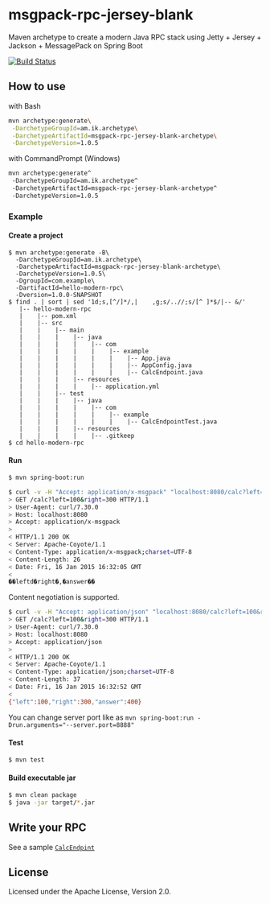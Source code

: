 # msgpack-rpc-jersey-blank

Maven archetype to create a modern Java RPC stack using Jetty + Jersey + Jackson + MessagePack on Spring Boot


[![Build Status](https://travis-ci.org/making/msgpack-rpc-jersey-blank.svg)](https://travis-ci.org/making/msgpack-rpc-jersey-blank)

## How to use

with Bash

``` bash
mvn archetype:generate\
 -DarchetypeGroupId=am.ik.archetype\
 -DarchetypeArtifactId=msgpack-rpc-jersey-blank-archetype\
 -DarchetypeVersion=1.0.5
```

with CommandPrompt (Windows)

``` bash
mvn archetype:generate^
 -DarchetypeGroupId=am.ik.archetype^
 -DarchetypeArtifactId=msgpack-rpc-jersey-blank-archetype^
 -DarchetypeVersion=1.0.5
```

### Example

#### Create a project

```
$ mvn archetype:generate -B\
  -DarchetypeGroupId=am.ik.archetype\
  -DarchetypeArtifactId=msgpack-rpc-jersey-blank-archetype\
  -DarchetypeVersion=1.0.5\
  -DgroupId=com.example\
  -DartifactId=hello-modern-rpc\
  -Dversion=1.0.0-SNAPSHOT
$ find . | sort | sed '1d;s,[^/]*/,|    ,g;s/..//;s/[^ ]*$/|-- &/'
   |-- hello-modern-rpc
   |    |-- pom.xml
   |    |-- src
   |    |    |-- main
   |    |    |    |-- java
   |    |    |    |    |-- com
   |    |    |    |    |    |-- example
   |    |    |    |    |    |    |-- App.java
   |    |    |    |    |    |    |-- AppConfig.java
   |    |    |    |    |    |    |-- CalcEndpoint.java
   |    |    |    |-- resources
   |    |    |    |    |-- application.yml
   |    |    |-- test
   |    |    |    |-- java
   |    |    |    |    |-- com
   |    |    |    |    |    |-- example
   |    |    |    |    |    |    |-- CalcEndpointTest.java
   |    |    |    |-- resources
   |    |    |    |    |-- .gitkeep
$ cd hello-modern-rpc
```

#### Run

``` bash
$ mvn spring-boot:run
```

``` bash
$ curl -v -H "Accept: application/x-msgpack" "localhost:8080/calc?left=100&right=300"
> GET /calc?left=100&right=300 HTTP/1.1
> User-Agent: curl/7.30.0
> Host: localhost:8080
> Accept: application/x-msgpack
>
< HTTP/1.1 200 OK
< Server: Apache-Coyote/1.1
< Content-Type: application/x-msgpack;charset=UTF-8
< Content-Length: 26
< Date: Fri, 16 Jan 2015 16:32:05 GMT
<
��leftd�right�,�answer��
```

Content negotiation is supported.

``` bash
$ curl -v -H "Accept: application/json" "localhost:8080/calc?left=100&right=300"
> GET /calc?left=100&right=300 HTTP/1.1
> User-Agent: curl/7.30.0
> Host: localhost:8080
> Accept: application/json
>
< HTTP/1.1 200 OK
< Server: Apache-Coyote/1.1
< Content-Type: application/json;charset=UTF-8
< Content-Length: 37
< Date: Fri, 16 Jan 2015 16:32:52 GMT
<
{"left":100,"right":300,"answer":400}
```

You can change server port like as `mvn spring-boot:run -Drun.arguments="--server.port=8888"`

#### Test

``` bash
$ mvn test
```

#### Build executable jar

``` bash
$ mvn clean package
$ java -jar target/*.jar
```

## Write your RPC

See a sample [`CalcEndpint`](https://github.com/making/msgpack-rpc-jersey-blank/blob/master/src/main/java/xxxxxx/yyyyyy/zzzzzz/CalcEndpoint.java#L14-L19)

## License

Licensed under the Apache License, Version 2.0.
